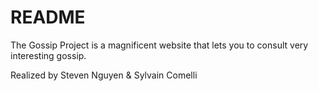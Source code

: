 # README

The Gossip Project is a magnificent website that lets you to consult very interesting gossip.

Realized by Steven Nguyen & Sylvain Comelli

